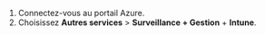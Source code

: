 1. Connectez-vous au portail Azure.
2. Choisissez **Autres services** > **Surveillance + Gestion** + **Intune**.